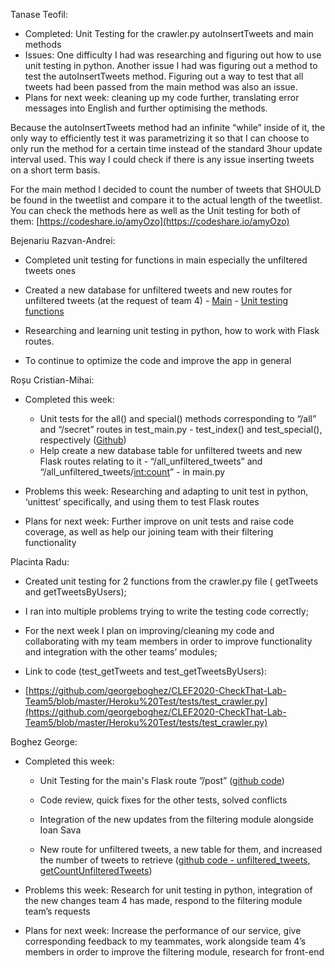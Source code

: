 
Tanase Teofil:

-   Completed: Unit Testing for the crawler.py autoInsertTweets and main methods   
-   Issues: One difficulty I had was researching and figuring out how to use unit testing in python. Another issue I had was figuring out a method to test the autoInsertTweets method. Figuring out a way to test that all tweets had been passed from the main method was also an issue.
-   Plans for next week: cleaning up my code further, translating error messages into English and further optimising the methods.

Because the autoInsertTweets method had an infinite “while” inside of it, the only way to efficiently test it was parametrizing it so that I can choose to only run the method for a certain time instead of the standard 3hour update interval used. This way I could check if there is any issue inserting tweets on a short term basis.

For the main method I decided to count the number of tweets that SHOULD be found in the tweetlist and compare it to the actual length of the tweetlist.
You can check the methods here as well as the Unit testing for both of them:
[https://codeshare.io/amyOzo](https://codeshare.io/amyOzo)

Bejenariu Razvan-Andrei:

-   Completed unit testing for functions in main especially the unfiltered tweets ones
    
-   Created a new database for unfiltered tweets and new routes for unfiltered tweets (at the request of team 4)
		- [Main](https://github.com/georgeboghez/CLEF2020-CheckThat-Lab-Team5/blob/master/Heroku%20Test/main.py)
		- [Unit testing functions](https://github.com/georgeboghez/CLEF2020-CheckThat-Lab-Team5/blob/master/Heroku%20Test/tests/test_main.py)  	
-  Researching and learning unit testing in python, how to work with Flask routes.
 -  To continue to optimize the code and improve the app in general
    

  
  
  
  
  
  
  

Roșu Cristian-Mihai:

-   Completed this week:
    -   Unit tests for the all() and special() methods corresponding to “/all” and “/secret” routes in test_main.py - test_index() and test_special(), respectively ([Github](https://github.com/georgeboghez/CLEF2020-CheckThat-Lab-Team5/blob/master/Heroku%20Test/tests/test_main.py))
    -   Help create a new database table for unfiltered tweets and new Flask routes relating to it - “/all_unfiltered_tweets” and “/all_unfiltered_tweets/<int:count>” - in main.py
   -   Problems this week: Researching and adapting to unit test in python, ‘unittest’ specifically, and using them to test Flask routes
    
-   Plans for next week: Further improve on unit tests and raise code coverage, as well as help our joining team with their filtering functionality
    

  
  

Placinta Radu:
-   Created unit testing for 2 functions from the crawler.py file ( getTweets and getTweetsByUsers);
    
-   I ran into multiple problems trying to write the testing code correctly;
    
-   For the next week I plan on improving/cleaning my code and collaborating with my team members in order to improve functionality and integration with the other teams’ modules;
    

  

-   Link to code (test_getTweets and test_getTweetsByUsers):
    
-   [https://github.com/georgeboghez/CLEF2020-CheckThat-Lab-Team5/blob/master/Heroku%20Test/tests/test_crawler.py](https://github.com/georgeboghez/CLEF2020-CheckThat-Lab-Team5/blob/master/Heroku%20Test/tests/test_crawler.py)
    

  
  
  

Boghez George:

-   Completed this week:
	-   Unit Testing for the main's Flask route ”/post” ([github code](https://github.com/georgeboghez/CLEF2020-CheckThat-Lab-Team5/blob/66acd811a143888fe38da1b14ac4dac5cbfa2177/Heroku%20Test/tests/test_main.py#L37))
    
	-   Code review, quick fixes for the other tests, solved conflicts
    
	-   Integration of the new updates from the filtering module alongside Ioan Sava
    
	-   New route for unfiltered tweets, a new table for them, and increased the number of tweets to retrieve ([github code - unfiltered_tweets, getCountUnfilteredTweets](https://github.com/georgeboghez/CLEF2020-CheckThat-Lab-Team5/blob/master/Heroku%20Test/main.py))
    

-   Problems this week: Research for unit testing in python, integration of the new changes team 4 has made, respond to the filtering module team’s requests
    
-   Plans for next week: Increase the performance of our service, give corresponding feedback to my teammates, work alongside team 4’s members in order to improve the filtering module, research for front-end
